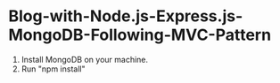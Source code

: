 # Blog-with-Node.js-Express.js-MongoDB-Following-MVC-Pattern

1. Install MongoDB on your machine.
2. Run "npm install"
